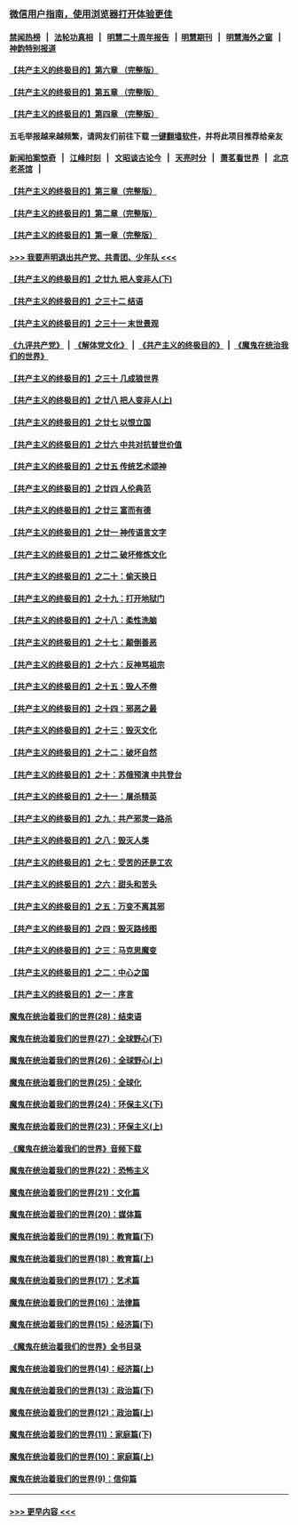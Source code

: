 ### [微信用户指南，使用浏览器打开体验更佳](https://github.com/gfw-breaker/banned-news1/blob/master/indexes/wechat-guide.md?t=0)
#### [禁闻热榜](热点新闻.md?t=0)  &nbsp;&nbsp;|&nbsp;&nbsp; [法轮功真相](https://github.com/gfw-breaker/truth/blob/master/README.md?t=0) &nbsp;&nbsp;|&nbsp;&nbsp; [明慧二十周年报告](https://github.com/gfw-breaker/mh-reports/blob/master/README.md?t=0) &nbsp;&nbsp;|&nbsp;&nbsp;[明慧期刊](https://github.com/gfw-breaker/mh-qikan) &nbsp;&nbsp;|&nbsp;&nbsp; [明慧海外之窗](https://github.com/gfw-breaker/mh-news/blob/master/README.md?t=0) &nbsp;&nbsp;|&nbsp;&nbsp; [神韵特别报道](https://github.com/gfw-breaker/mh-news/blob/master/shenyun.md?t=0)
#### [【共产主义的终极目的】第六章 （完整版）](../pages/nsc422/n11428913.md?t=02170544) 
#### [【共产主义的终极目的】第五章 （完整版）](../pages/nsc422/n11428912.md?t=02170544) 
#### [【共产主义的终极目的】第四章 （完整版）](../pages/nsc422/n11428907.md?t=02170544) 
#### 五毛举报越来越频繁，请网友们前往下载 [一键翻墙软件](https://github.com/gfw-breaker/ssr-accounts)，并将此项目推荐给亲友
#### [新闻拍案惊奇](https://github.com/gfw-breaker/banned-news1/blob/master/pages/link4.md) &nbsp;&nbsp;|&nbsp;&nbsp; [江峰时刻](https://github.com/gfw-breaker/banned-news1/blob/master/pages/link4.md) &nbsp;&nbsp;|&nbsp;&nbsp; [文昭谈古论今](https://github.com/gfw-breaker/banned-news1/blob/master/pages/link4.md) &nbsp;&nbsp;|&nbsp;&nbsp; [天亮时分](https://github.com/gfw-breaker/banned-news1/blob/master/pages/link4.md) &nbsp;&nbsp;|&nbsp;&nbsp; [萧茗看世界](https://github.com/gfw-breaker/banned-news1/blob/master/pages/link4.md) &nbsp;&nbsp;|&nbsp;&nbsp; [北京老茶馆](https://github.com/gfw-breaker/banned-news1/blob/master/pages/link4.md) &nbsp;&nbsp;|&nbsp;&nbsp; 
#### [【共产主义的终极目的】第三章（完整版）](../pages/nsc422/n11428848.md?t=02170544) 
#### [【共产主义的终极目的】第二章（完整版）](../pages/nsc422/n11428831.md?t=02170544) 
#### [【共产主义的终极目的】第一章（完整版）](../pages/nsc422/n11417651.md?t=02170544) 
#### [>>> 我要声明退出共产党、共青团、少年队 <<<](https://github.com/begood0513/goodnews/blob/master/quit/letter.md) 
#### [【共产主义的终极目的】之廿九 把人变非人(下)](../pages/nsc422/n11344140.md?t=02170544) 
#### [【共产主义的终极目的】之三十二 结语](../pages/nsc422/n11360535.md?t=02170544) 
#### [【共产主义的终极目的】之三十一 末世景观](../pages/nsc422/n11351129.md?t=02170544) 
#### [《九评共产党》](https://github.com/begood0513/9ping.md/blob/master/README.md) &nbsp;|&nbsp; [《解体党文化》](../../../../jtdwh.md/blob/master/README.md)  &nbsp;|&nbsp; [《共产主义的终极目的》](../../../../gczydzjmd.md/blob/master/README.md) &nbsp;|&nbsp; [《魔鬼在统治我们的世界》](../../../../mgztzwmdsj.md/blob/master/README.md) 
#### [【共产主义的终极目的】之三十 几成狼世界](../pages/nsc422/n11348280.md?t=02170544) 
#### [【共产主义的终极目的】之廿八 把人变非人(上)](../pages/nsc422/n11340492.md?t=02170544) 
#### [【共产主义的终极目的】之廿七 以恨立国](../pages/nsc422/n11336944.md?t=02170544) 
#### [【共产主义的终极目的】之廿六 中共对抗普世价值](../pages/nsc422/n11324785.md?t=02170544) 
#### [【共产主义的终极目的】之廿五 传统艺术颂神](../pages/nsc422/n11296396.md?t=02170544) 
#### [【共产主义的终极目的】之廿四 人伦典范](../pages/nsc422/n11296397.md?t=02170544) 
#### [【共产主义的终极目的】之廿三 富而有德](../pages/nsc422/n11283598.md?t=02170544) 
#### [【共产主义的终极目的】之廿一 神传语言文字](../pages/nsc422/n11263265.md?t=02170544) 
#### [【共产主义的终极目的】之廿二 破坏修炼文化](../pages/nsc422/n11245728.md?t=02170544) 
#### [【共产主义的终极目的】之二十：偷天换日](../pages/nsc422/n11238846.md?t=02170544) 
#### [【共产主义的终极目的】之十九：打开地狱门](../pages/nsc422/n11206376.md?t=02170544) 
#### [【共产主义的终极目的】之十八：柔性洗脑](../pages/nsc422/n11199994.md?t=02170544) 
#### [【共产主义的终极目的】之十七：颠倒善恶](../pages/nsc422/n11179782.md?t=02170544) 
#### [【共产主义的终极目的】之十六：反神骂祖宗](../pages/nsc422/n11166798.md?t=02170544) 
#### [【共产主义的终极目的】之十五：毁人不倦](../pages/nsc422/n11166792.md?t=02170544) 
#### [【共产主义的终极目的】之十四：邪恶之最](../pages/nsc422/n11150249.md?t=02170544) 
#### [【共产主义的终极目的】之十三：毁灭文化](../pages/nsc422/n11135227.md?t=02170544) 
#### [【共产主义的终极目的】之十二：破坏自然](../pages/nsc422/n11135214.md?t=02170544) 
#### [【共产主义的终极目的】之十：苏俄预演 中共登台](../pages/nsc422/n11118424.md?t=02170544) 
#### [【共产主义的终极目的】之十一：屠杀精英](../pages/nsc422/n11118442.md?t=02170544) 
#### [【共产主义的终极目的】之九：共产邪灵一路杀](../pages/nsc422/n11114139.md?t=02170544) 
#### [【共产主义的终极目的】之八：毁灭人类](../pages/nsc422/n11108503.md?t=02170544) 
#### [【共产主义的终极目的】之七：受苦的还是工农](../pages/nsc422/n11101809.md?t=02170544) 
#### [【共产主义的终极目的】之六：甜头和苦头](../pages/nsc422/n11096971.md?t=02170544) 
#### [【共产主义的终极目的】之五：万变不离其邪](../pages/nsc422/n11091285.md?t=02170544) 
#### [【共产主义的终极目的】之四：毁灭路线图](../pages/nsc422/n11086284.md?t=02170544) 
#### [【共产主义的终极目的】之三：马克思魔变](../pages/nsc422/n11061941.md?t=02170544) 
#### [【共产主义的终极目的】之二：中心之国](../pages/nsc422/n11047728.md?t=02170544) 
#### [【共产主义的终极目的】之一：序言](../pages/nsc422/n11086077.md?t=02170544) 
#### [魔鬼在统治着我们的世界(28)：结束语](../pages/nsc422/n10936246.md?t=02170544) 
#### [魔鬼在统治着我们的世界(27)：全球野心(下)](../pages/nsc422/n10928319.md?t=02170544) 
#### [魔鬼在统治着我们的世界(26)：全球野心(上)](../pages/nsc422/n10900318.md?t=02170544) 
#### [魔鬼在统治着我们的世界(25)：全球化](../pages/nsc422/n10788205.md?t=02170544) 
#### [魔鬼在统治着我们的世界(24)：环保主义(下)](../pages/nsc422/n10695307.md?t=02170544) 
#### [魔鬼在统治着我们的世界(23)：环保主义(上)](../pages/nsc422/n10688613.md?t=02170544) 
#### [《魔鬼在统治着我们的世界》音频下载](../pages/nsc422/n10635553.md?t=02170544) 
#### [魔鬼在统治着我们的世界(22)：恐怖主义](../pages/nsc422/n10614727.md?t=02170544) 
#### [魔鬼在统治着我们的世界(21)：文化篇](../pages/nsc422/n10597706.md?t=02170544) 
#### [魔鬼在统治着我们的世界(20)：媒体篇](../pages/nsc422/n10586579.md?t=02170544) 
#### [魔鬼在统治着我们的世界(19)：教育篇(下)](../pages/nsc422/n10564808.md?t=02170544) 
#### [魔鬼在统治着我们的世界(18)：教育篇(上)](../pages/nsc422/n10526970.md?t=02170544) 
#### [魔鬼在统治着我们的世界(17)：艺术篇](../pages/nsc422/n10499093.md?t=02170544) 
#### [魔鬼在统治着我们的世界(16)：法律篇](../pages/nsc422/n10485969.md?t=02170544) 
#### [魔鬼在统治着我们的世界(15)：经济篇(下)](../pages/nsc422/n10469975.md?t=02170544) 
#### [《魔鬼在统治着我们的世界》全书目录](../pages/nsc422/n10464261.md?t=02170544) 
#### [魔鬼在统治着我们的世界(14)：经济篇(上)](../pages/nsc422/n10457370.md?t=02170544) 
#### [魔鬼在统治着我们的世界(13)：政治篇(下)](../pages/nsc422/n10448270.md?t=02170544) 
#### [魔鬼在统治着我们的世界(12)：政治篇(上)](../pages/nsc422/n10444576.md?t=02170544) 
#### [魔鬼在统治着我们的世界(11)：家庭篇(下)](../pages/nsc422/n10440961.md?t=02170544) 
#### [魔鬼在统治着我们的世界(10)：家庭篇(上)](../pages/nsc422/n10435448.md?t=02170544) 
#### [魔鬼在统治着我们的世界(9)：信仰篇](../pages/nsc422/n10432159.md?t=02170544) 

----
#### [ >>> 更早内容 <<< ](../indexes/nsc422-earlier.md)
